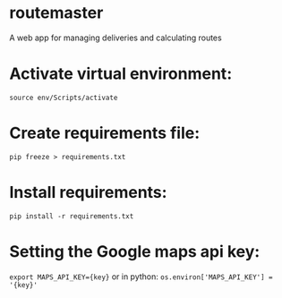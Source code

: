 # routemaster
A web app for managing deliveries and calculating routes

# Activate virtual environment:
```source env/Scripts/activate```

# Create requirements file:
```pip freeze > requirements.txt```

# Install requirements:
```pip install -r requirements.txt```

# Setting the Google maps api key:
```export MAPS_API_KEY={key}```
or in python: 
```os.environ['MAPS_API_KEY'] = '{key}'```
